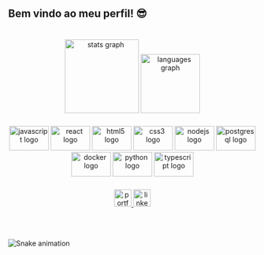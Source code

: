 <h2 align="left">Bem vindo ao meu perfil! 😎</h2>

###

<br clear="both">

<div align="center">
  <img src="https://github-readme-stats.vercel.app/api?hide_title=false&hide_rank=false&show_icons=true&include_all_commits=true&count_private=true&disable_animations=false&theme=github_dark&locale=en&hide_border=true&username=Ekheinn" height="150" alt="stats graph"  />
  <img src="https://github-readme-stats.vercel.app/api/top-langs?locale=pt-br&hide_title=false&layout=compact&card_width=320&langs_count=5&theme=github_dark&hide_border=true&username=Ekheinn" height="120" alt="languages graph"  />
</div>

###

<div align="center">
  <img src="https://cdn.jsdelivr.net/gh/devicons/devicon/icons/javascript/javascript-original.svg" height="50" width="80" alt="javascript logo"  />
  <img src="https://cdn.jsdelivr.net/gh/devicons/devicon/icons/react/react-original.svg" height="50" width="80" alt="react logo"  />
  <img src="https://cdn.jsdelivr.net/gh/devicons/devicon/icons/html5/html5-plain.svg" height="50" width="80" alt="html5 logo"  />
  <img src="https://cdn.jsdelivr.net/gh/devicons/devicon/icons/css3/css3-plain.svg" height="50" width="80" alt="css3 logo"  />
  <img src="https://cdn.jsdelivr.net/gh/devicons/devicon/icons/nodejs/nodejs-plain.svg" height="50" width="80" alt="nodejs logo"  />
  <img src="https://cdn.jsdelivr.net/gh/devicons/devicon/icons/postgresql/postgresql-original.svg" height="50" width="80" alt="postgresql logo"  />
  <img src="https://cdn.jsdelivr.net/gh/devicons/devicon/icons/docker/docker-original.svg" height="50" width="80" alt="docker logo"  />
  <img src="https://cdn.jsdelivr.net/gh/devicons/devicon/icons/python/python-original.svg" height="50" width="80" alt="python logo"  />
  <img src="https://cdn.jsdelivr.net/gh/devicons/devicon/icons/typescript/typescript-original.svg" height="50" width="80" alt="typescript logo"  />
</div>

###

<div align="center">
  <a href="https://portfolio-ekheinn.vercel.app/" target="_blank">
    <img src="https://img.shields.io/badge/Portfolio-%23000000.svg?style=for-the-badge&logo=firefox&logoColor=#FF7139" height="35" alt="portfolio logo"  />
  </a>
  <a href="https://www.linkedin.com/in/heitor-moreira/" target="_blank">
    <img src="https://img.shields.io/static/v1?message=LinkedIn&logo=linkedin&label=&color=0077B5&logoColor=white&labelColor=&style=for-the-badge" height="35" alt="linkedin logo"  />
  </a>
</div>

###

<br clear="both">


###

  ![Snake animation](https://github.com/ekheinn/ekheinn/blob/output/github-contribution-grid-snake.svg)

###
